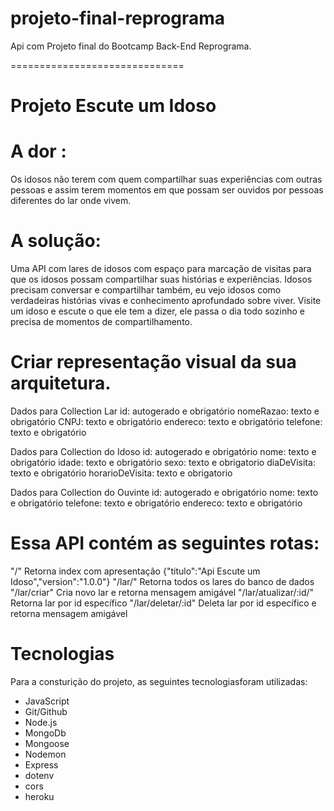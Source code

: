 # projeto-final-reprograma
Api com  Projeto final do Bootcamp Back-End Reprograma.


==============================

# Projeto Escute um Idoso



# A dor : 
Os idosos não terem com quem compartilhar suas experiências com outras pessoas e assim terem momentos em que possam ser ouvidos por pessoas diferentes do lar onde vivem.

# A solução: 
Uma API com lares de idosos com espaço para marcação de visitas para que os idosos possam compartilhar suas histórias e experiências. Idosos precisam conversar e compartilhar também, eu vejo idosos como verdadeiras histórias vivas e conhecimento aprofundado sobre viver. Visite um idoso e escute o que ele tem a dizer, ele passa o dia todo sozinho e precisa de momentos de compartilhamento.

# Criar representação visual da sua arquitetura.

Dados para Collection Lar
id: autogerado e obrigatório
nomeRazao: texto e obrigatório
CNPJ: texto e obrigatório
endereco: texto e obrigatório
telefone: texto e obrigatório


Dados para Collection do Idoso
id: autogerado e obrigatório
nome: texto e obrigatório
idade: texto e obrigatório
sexo: texto e obrigatorio
diaDeVisita: texto e obrigatório
horarioDeVisita: texto e obrigatorio



Dados para Collection do Ouvinte
id: autogerado e obrigatório
nome: texto e obrigatório
telefone: texto e obrigatório
endereco: texto e obrigatório

# Essa API contém as seguintes rotas:

 "/" Retorna index com apresentação {"titulo":"Api Escute um Idoso","version":"1.0.0"}
 "/lar/" Retorna todos os lares do banco de dados
 "/lar/criar" Cria novo lar e retorna mensagem amigável
 "/lar/atualizar/:id/" Retorna lar por id específico
 "/lar/deletar/:id" Deleta lar por id específico e retorna mensagem amigável

 # Tecnologias
Para a consturição do projeto, as seguintes tecnologiasforam utilizadas:

* JavaScript
* Git/Github
* Node.js
* MongoDb
* Mongoose
* Nodemon
* Express
* dotenv
* cors
* heroku